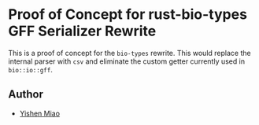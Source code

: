 # Proof of Concept for rust-bio-types GFF Serializer Rewrite

This is a proof of concept for the `bio-types` rewrite. This would replace
the internal parser with `csv` and eliminate the custom getter currently used
in `bio::io::gff`.

## Author

* [Yishen Miao](https://github.com/mys721tx)
